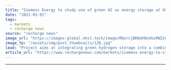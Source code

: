 ```yaml
---
title: "Siemens Energy to study use of green H2 as energy storage at US power plant"
date: "2021-03-01"
tags: 
  - markets
  - recharge news
source: "recharge news"
image_url: "https://images-global.nhst.tech/image/MGorcjBHbmhNcmkzRWZzUmVNQ0k4TTMxMlkvYVhOd29NR1ZDNTZ1SmlLOD0=/nhst/binary/79b17b39fc4f850d3f74c50fd1d6fb09"
image_fp: "/assets/img/post_thumbnails/128.jpg"
lead: "Project aims at integrating green hydrogen storage into a combined cycle power plant in Utah that will run on natural gas"
article_url: "https://www.rechargenews.com/markets/siemens-energy-to-study-use-of-green-h2-as-energy-storage-at-us-power-plant/2-1-972170"
---
```


---
